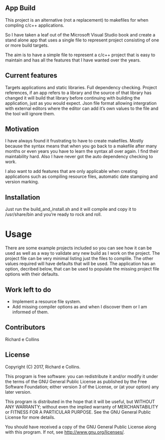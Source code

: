 ## App Build
This project is an alternative (not a replacement) to makefiles for when compling c/c++ applications. 

So I have taken a leaf out of the Microsoft Visual Studio book and create a stand alone app that uses a single file to represent project consisting of one or more build targets.

The aim is to have a simple file to represent a c/c++ project that is easy to maintain and has all the features that I have wanted over the years. 

## Current features
Targets applications and static libraries.
Full dependency checking.
Project references, if an app refers to a library and the source of that library has changed it will build that library before continuing with building the application, just as you would expect. 
Json file format allowing intergration with external editors where the editor can add it’s own values to the file and the tool will ignore them.

## Motivation
I have always found it frustrating to have to create makefiles. Mostly because the syntax means that when you go back to a makefile after many months or even years you have to learn the syntax all over again. I find their maintability hard. Also I have never got the auto dependency checking to work.

I also want to add features that are only applicable when creating applications such as compiling resource files, automatic date stamping and version marking.

## Installation
Just run the build_and_install.sh and it will compile and copy it to /usr/share/bin and you’re ready to rock and roll.

# Usage
There are some example projects included so you can see how it can be used as well as a way to validate any new build as I work on the project. The project file can be very minimal listing just the files to complile. The other values required will have defaults that will be used. The application has an option, decribed below, that can be used to populate the missing project file options with their defaults.

## Work left to do
* Implement a resource file system.
* Add missing compiler options as and when I discover them or I am informed of them.

## Contributors
Richard e Collins

## License
Copyright (C) 2017, Richard e Collins.

This program is free software: you can redistribute it and/or modify
it under the terms of the GNU General Public License as published by
the Free Software Foundation; either version 3 of the License, or
(at your option) any later version.

This program is distributed in the hope that it will be useful,
but WITHOUT ANY WARRANTY; without even the implied warranty of
MERCHANTABILITY or FITNESS FOR A PARTICULAR PURPOSE.  See the
GNU General Public License for more details.

You should have received a copy of the GNU General Public License
along with this program.  If not, see <http://www.gnu.org/licenses/>.
